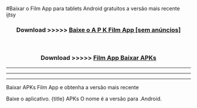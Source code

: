 #Baixar o Film App   para tablets Android gratuitos a versão mais recente ijtsy


<div align="center">
<h3>Download >>>>> <a href="https://pt-web.web.app/?pt= Film App ">Baixe o A P K Film App  [sem anúncios]</a></h3><br>

<h3>Download >>>>> <a href="https://pt-web.web.app/?pt= Film App ">Film App  Baixar APKs</a></h3>
</div>

----------------------------------------------------------

----------------------------------------------------------

----------------------------------------------------------

Baixar APKs Film App  e obtenha a versão mais recente

Baixe o aplicativo. {title} APKs O nome é a versão para .Android.


